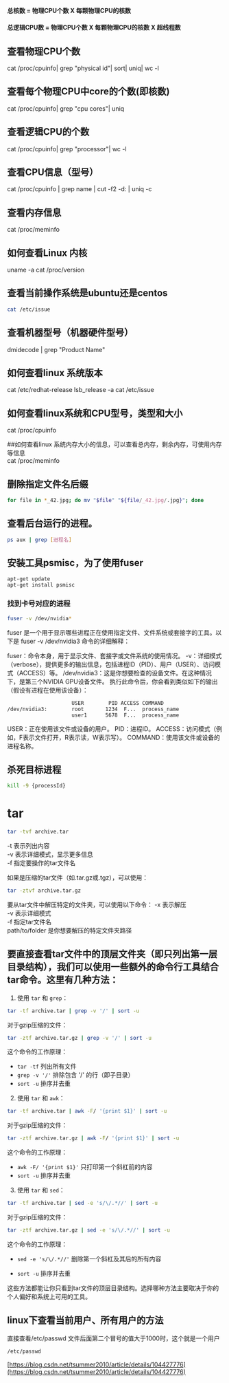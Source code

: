 #### 总核数 = 物理CPU个数 X 每颗物理CPU的核数 
#### 总逻辑CPU数 = 物理CPU个数 X 每颗物理CPU的核数 X 超线程数

## 查看物理CPU个数
cat /proc/cpuinfo| grep "physical id"| sort| uniq| wc -l

## 查看每个物理CPU中core的个数(即核数)
cat /proc/cpuinfo| grep "cpu cores"| uniq

## 查看逻辑CPU的个数
cat /proc/cpuinfo| grep "processor"| wc -l

## 查看CPU信息（型号）
cat /proc/cpuinfo | grep name | cut -f2 -d: | uniq -c
 
## 查看内存信息
cat /proc/meminfo

## 如何查看Linux 内核
uname -a
cat /proc/version

## 查看当前操作系统是ubuntu还是centos
```bash
cat /etc/issue
```
 
## 查看机器型号（机器硬件型号）

dmidecode | grep "Product Name"

## 如何查看linux 系统版本
cat /etc/redhat-release
lsb_release -a
cat  /etc/issue
 
## 如何查看linux系统和CPU型号，类型和大小
cat /proc/cpuinfo

##如何查看linux 系统内存大小的信息，可以查看总内存，剩余内存，可使用内存等信息  
cat /proc/meminfo



## 删除指定文件名后缀
```bash
for file in *_42.jpg; do mv "$file" "${file/_42.jpg/.jpg}"; done
```
## 查看后台运行的进程。
```bash
ps aux | grep [进程名]
```

## 安装工具psmisc，为了使用fuser
```
apt-get update
apt-get install psmisc
```
### 找到卡号对应的进程
```bash
fuser -v /dev/nvidia*
```

fuser 是一个用于显示哪些进程正在使用指定文件、文件系统或套接字的工具。以下是 fuser -v /dev/nvidia3 命令的详细解释：

fuser：命令本身，用于显示文件、套接字或文件系统的使用情况。
-v：详细模式（verbose），提供更多的输出信息，包括进程ID（PID）、用户（USER）、访问模式（ACCESS）等。
/dev/nvidia3：这是你想要检查的设备文件。在这种情况下，是第三个NVIDIA GPU设备文件。
执行此命令后，你会看到类似如下的输出（假设有进程在使用该设备）：
```
                     USER        PID ACCESS COMMAND
/dev/nvidia3:        root       1234  F...  process_name
                     user1      5678  F...  process_name
```

USER：正在使用该文件或设备的用户。
PID：进程ID。
ACCESS：访问模式（例如，F表示文件打开，R表示读，W表示写）。
COMMAND：使用该文件或设备的进程名称。

## 杀死目标进程
```bash
kill -9 {processId}
```
# tar

```bash
tar -tvf archive.tar
```
-t 表示列出内容  
-v 表示详细模式，显示更多信息  
-f 指定要操作的tar文件名  

如果是压缩的tar文件（如.tar.gz或.tgz），可以使用：
```bash
tar -ztvf archive.tar.gz
```

要从tar文件中解压特定的文件夹，可以使用以下命令：
-x 表示解压  
-v 表示详细模式  
-f 指定tar文件名  
path/to/folder 是你想要解压的特定文件夹路径  

## 要直接查看tar文件中的顶层文件夹（即只列出第一层目录结构），我们可以使用一些额外的命令行工具结合tar命令。这里有几种方法：

1. 使用 `tar` 和 `grep`：

```bash
tar -tf archive.tar | grep -v '/' | sort -u
```

对于gzip压缩的文件：

```bash
tar -ztf archive.tar.gz | grep -v '/' | sort -u
```

这个命令的工作原理：
- `tar -tf` 列出所有文件
- `grep -v '/'` 排除包含 '/' 的行（即子目录）
- `sort -u` 排序并去重

2. 使用 `tar` 和 `awk`：

```bash
tar -tf archive.tar | awk -F/ '{print $1}' | sort -u
```

对于gzip压缩的文件：

```bash
tar -ztf archive.tar.gz | awk -F/ '{print $1}' | sort -u
```

这个命令的工作原理：
- `awk -F/ '{print $1}'` 只打印第一个斜杠前的内容
- `sort -u` 排序并去重

3. 使用 `tar` 和 `sed`：

```bash
tar -tf archive.tar | sed -e 's/\/.*//' | sort -u
```

对于gzip压缩的文件：

```bash
tar -ztf archive.tar.gz | sed -e 's/\/.*//' | sort -u
```

这个命令的工作原理：
- `sed -e 's/\/.*//'` 删除第一个斜杠及其后的所有内容


- `sort -u` 排序并去重

这些方法都能让你只看到tar文件的顶层目录结构。选择哪种方法主要取决于你的个人偏好和系统上可用的工具。



## linux下查看当前用户、所有用户的方法
直接查看/etc/passwd 文件后面第二个冒号的值大于1000时，这个就是一个用户
```bash
/etc/passwd
```
[https://blog.csdn.net/tsummer2010/article/details/104427776](https://blog.csdn.net/tsummer2010/article/details/104427776)
